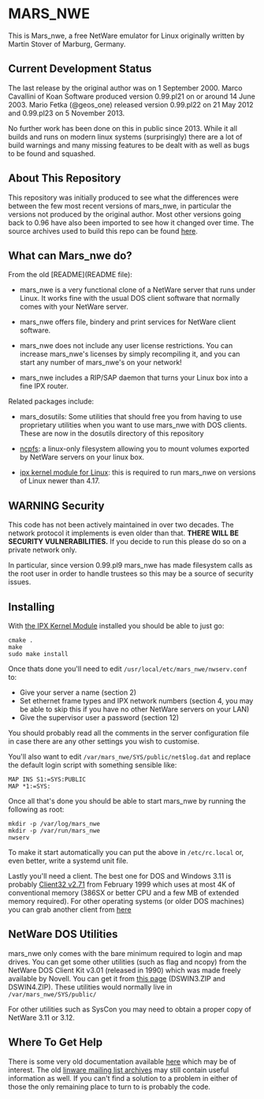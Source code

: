 # MARS_NWE

This is Mars_nwe, a free NetWare emulator for Linux originally written by 
Martin Stover of Marburg, Germany.

## Current Development Status
The last release by the original author was on 1 September 2000. 
Marco Cavallini of Koan Software produced version 0.99.pl21 on or around 14 June 2003.
Mario Fetka (@geos_one) released version 0.99.pl22 on 21 May 2012 and 0.99.pl23 on 5
November 2013. 

No further work has been done on this in public since 2013. While it all builds and runs on
modern linux systems (surprisingly) there are a lot of build warnings and many missing
features to be dealt with as well as bugs to be found and squashed.

## About This Repository
This repository was initially produced to see what the differences were between the few
most recent versions of mars_nwe, in particular the versions not produced by the
original author. Most other versions going back to 0.96 have also been imported to see
how it changed over time. The source archives used to build this repo can be found
[here](https://ftp.zx.net.nz/pub/archive/novell/mars_nwe_dist/).

## What can Mars_nwe do?
From the old [README](README file): 

- mars_nwe is a very functional clone of a NetWare server that runs
  under Linux. It works fine with the usual DOS client software that
  normally comes with your NetWare server.

- mars_nwe offers file, bindery and print services for NetWare client
  software.

- mars_nwe does not include any user license restrictions. You can
  increase mars_nwe's licenses by simply recompiling it, and you can
  start any number of mars_nwe's on your network!

- mars_nwe includes a RIP/SAP daemon that turns your Linux box into a
  fine IPX router.


Related packages include:

- mars_dosutils: Some utilities that should free you from having to
  use proprietary utilities when you want to use mars_nwe with DOS
  clients. These are now in the dosutils directory of this repository

- [ncpfs](https://github.com/EnzephaloN/ncpfs-module): a linux-only 
  filesystem allowing you to mount volumes exported by NetWare servers 
  on your linux box.

- [ipx kernel module for Linux](https://github.com/pasis/ipx): this is
  required to run mars_nwe on versions of Linux newer than 4.17.

## WARNING Security
This code has not been actively maintained in over two decades. The network protocol it
implements is even older than that. **THERE WILL BE SECURITY VULNERABILITIES.** If you 
decide to run this please do so on a private network only.

In particular, since version 0.99.pl9 mars_nwe has made filesystem calls as the root
user in order to handle trustees so this may be a source of security issues.

## Installing

With [the IPX Kernel Module](https://github.com/pasis/ipx) installed you should be able to 
just go:
```shell
cmake .
make
sudo make install
```

Once thats done you'll need to edit `/usr/local/etc/mars_nwe/nwserv.conf` to:
- Give your server a name (section 2)
- Set ethernet frame types and IPX network numbers (section 4, you may be able to skip 
  this if you have no other NetWare servers on your LAN)
- Give the supervisor user a password (section 12)

You should probably read all the comments in the server configuration file in case there
are any other settings you wish to customise.

You'll also want to edit `/var/mars_nwe/SYS/public/net$log.dat` and replace the
default login script with something sensible like:
```
MAP INS S1:=SYS:PUBLIC
MAP *1:=SYS:
```

Once all that's done you should be able to start mars_nwe by running the following as root:
```shell
mkdir -p /var/log/mars_nwe
mkdir -p /var/run/mars_nwe
nwserv
```
To make it start automatically you can put the above in `/etc/rc.local` or, even better,
write a systemd unit file.

Lastly you'll need a client. The best one for DOS and Windows 3.11 is probably
[Client32 v2.71](https://ftp.zx.net.nz/pub/archive/novell/clients/client32_2.71_dos_win3x/dw271e.exe) 
from February 1999 which uses at most 4K of conventional memory (386SX or better CPU 
and a few MB of extended memory required). For other operating systems (or older DOS 
machines) you can grab another client from [here](https://www.zx.net.nz/netware/client/)

## NetWare DOS Utilities
mars_nwe only comes with the bare minimum required to login and map drives. You can get
some other utilities (such as flag and ncopy) from the NetWare DOS Client Kit v3.01 
(released in 1990) which was made freely available by Novell. You can get it from 
[this page](http://www.zx.net.nz/netware/client/dos-netx.shtml) (DSWIN3.ZIP and 
DSWIN4.ZIP). These utilities would normally live in `/var/mars_nwe/SYS/public/`

For other utilities such as SysCon you may need to obtain a proper copy of 
NetWare 3.11 or 3.12.

## Where To Get Help

There is some very old documentation available [here](doc) which may be of interest. 
The old [linware mailing list archives](https://marc.info/?l=linware&r=1&w=2) may still
contain useful information as well. If you can't find a solution to a problem in either
of those the only remaining place to turn to is probably the code.